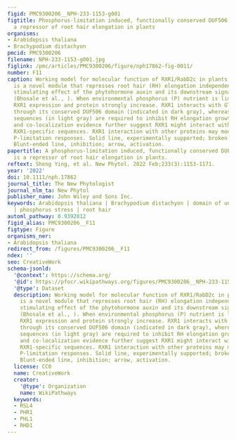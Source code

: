 ```yaml
---
figid: PMC9300206__NPH-233-1153-g001
figtitle: Phosphorus‐limitation induced, functionally conserved DUF506 protein is
  a repressor of root hair elongation in plants
organisms:
- Arabidopsis thaliana
- Brachypodium distachyon
pmcid: PMC9300206
filename: NPH-233-1153-g001.jpg
figlink: /pmc/articles/PMC9300206/figure/nph17862-fig-0011/
number: F11
caption: Working model for molecular function of RXR1/RabD2c in plants. RXR1/RabD2c
  is a novel module that represses root hair (RH) elongation independently of the
  stimulating effect of the phytohormone auxin and its downstream signaling pathway
  (Bhosale et al., ). When environmental phosphorus (P) nutrient is limiting, PHR1/PHL1‐dependent
  RXR1 expression and protein strongly increase. RXR1 interacts with GTP‐bound RabD2c
  through its conserved DUF506 domain (indicated in dark gray), whereas RXR1‐specific
  sequences (in light gray) are required to inhibit RH elongation growth. Biochemical
  and co‐localization evidence further suggest RXR1 might interact with UGE4, through
  RXR1‐specific sequences. RXR1 interaction with other proteins may modulate additional
  P‐limitation responses. Solid line, experimentally supported; broken line, hypothetical.
  Blunt‐ended line, inhibition; arrow, activation.
papertitle: A phosphorus‐limitation induced, functionally conserved DUF506 protein
  is a repressor of root hair elongation in plants.
reftext: Sheng Ying, et al. New Phytol. 2022 Feb;233(3):1153-1171.
year: '2022'
doi: 10.1111/nph.17862
journal_title: The New Phytologist
journal_nlm_ta: New Phytol
publisher_name: John Wiley and Sons Inc.
keywords: Arabidopsis thaliana | Brachypodium distachyon | domain of unknown function
  | phosphorus stress | root hair
automl_pathway: 0.9392812
figid_alias: PMC9300206__F11
figtype: Figure
organisms_ner:
- Arabidopsis thaliana
redirect_from: /figures/PMC9300206__F11
ndex: ''
seo: CreativeWork
schema-jsonld:
  '@context': https://schema.org/
  '@id': https://pfocr.wikipathways.org/figures/PMC9300206__NPH-233-1153-g001.html
  '@type': Dataset
  description: Working model for molecular function of RXR1/RabD2c in plants. RXR1/RabD2c
    is a novel module that represses root hair (RH) elongation independently of the
    stimulating effect of the phytohormone auxin and its downstream signaling pathway
    (Bhosale et al., ). When environmental phosphorus (P) nutrient is limiting, PHR1/PHL1‐dependent
    RXR1 expression and protein strongly increase. RXR1 interacts with GTP‐bound RabD2c
    through its conserved DUF506 domain (indicated in dark gray), whereas RXR1‐specific
    sequences (in light gray) are required to inhibit RH elongation growth. Biochemical
    and co‐localization evidence further suggest RXR1 might interact with UGE4, through
    RXR1‐specific sequences. RXR1 interaction with other proteins may modulate additional
    P‐limitation responses. Solid line, experimentally supported; broken line, hypothetical.
    Blunt‐ended line, inhibition; arrow, activation.
  license: CC0
  name: CreativeWork
  creator:
    '@type': Organization
    name: WikiPathways
  keywords:
  - RSL4
  - PHR1
  - PHL1
  - RHD1
---
```


